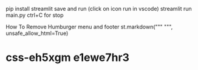 pip install streamlit
save and run (click on icon run in vscode)
streamlit run main.py
ctrl+C for stop

How To Remove Humburger menu and footer
st.markdown("""
    <style>
        .css-eh5xgm.e1ewe7hr3 #found it from inspect element
        {
            visibility: hidden;
        }
        .css-cio0dv.e1g8pov61
        {
            visibility:hidden;
        }
    </style>
""", unsafe_allow_html=True)
# css-eh5xgm e1ewe7hr3
